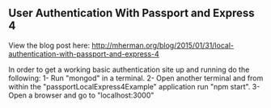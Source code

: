 ## User Authentication With Passport and Express 4

View the blog post here: http://mherman.org/blog/2015/01/31/local-authentication-with-passport-and-express-4

In order to get a working basic authentication site up and running do the following:
1- Run "mongod" in a terminal.
2- Open another terminal and from within the "passportLocalExpress4Example" application run "npm start".
3- Open a browser and go to "localhost:3000"
